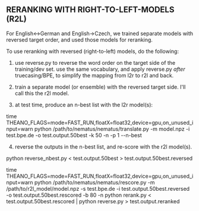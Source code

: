 RERANKING WITH RIGHT-TO-LEFT-MODELS (R2L)
-----------------------------------------

For English<->German and English->Czech, we trained separate models with reversed target order, and used those models for reranking.

To use reranking with reversed (right-to-left) models, do the following:

1. use reverse.py to reverse the word order on the target side of the training/dev set.
use the same vocabulary, and apply reverse.py *after* truecasing/BPE, to simplify the mapping from l2r to r2l and back.

2. train a separate model (or ensemble) with the reversed target side. I'll call this the r2l model.

3. at test time, produce an n-best list with the l2r model(s):

  time THEANO_FLAGS=mode=FAST_RUN,floatX=float32,device=gpu,on_unused_input=warn python /path/to/nematus/nematus/translate.py -m model.npz -i test.bpe.de -o test.output.50best -k 50 -n -p 1 --n-best

4. reverse the outputs in the n-best list, and re-score with the r2l model(s).

  python reverse_nbest.py < test.output.50best > test.output.50best.reversed

  time THEANO_FLAGS=mode=FAST_RUN,floatX=float32,device=gpu,on_unused_input=warn python /path/to/nematus/nematus/rescore.py -m /path/to/r2l_model/model.npz -s test.bpe.de -i test.output.50best.reversed -o test.output.50best.rescored -b 80 -n
  python rerank.py < test.output.50best.rescored | python reverse.py > test.output.reranked
